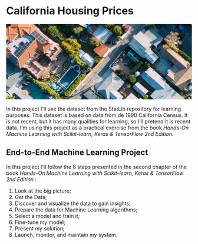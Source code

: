 # California Housing Prices

<p align="center">
<img src="imgs/cover_housing.png" >
</p>

In this project I'll use the dataset from the StatLib repository for learning purposes. This dataset is based on data from de 1990 California Census. It is not recent, but it has many qualities for learning, so I'll pretend it is recent data. I'm using this project as a practical exercise from the book *Hands-On Machine Learning with Scikit-learn, Keras & TensorFlow 2nd Edition*.

## End-to-End Machine Learning Project

In this project I'll follow the 8 steps presented in the second chapter of the book *Hands-On Machine Learning with Scikit-learn, Keras & TensorFlow 2nd Edition* :

1. Look at the big picture;
2. Get the Data;
3. Discover and visualize the data to gain insights;
4. Prepare the data for Machine Learning algorithms;
5. Select a model and train it;
6. Fine-tune my model;
7. Present my solution;
8. Launch, monitor, and maintain my system.